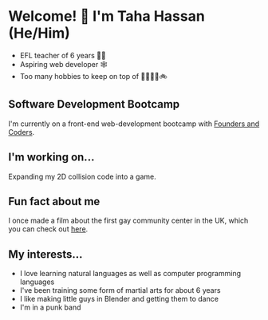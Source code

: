 <!--
**Taha-Hassan-Git/Taha-Hassan-Git** is a ✨ _special_ ✨ repository because its `README.md` (this file) appears on your GitHub profile.

Here are some ideas to get you started:

- 🔭 I’m currently working on ...
- 🌱 I’m currently learning ...
- 👯 I’m looking to collaborate on ...
- 🤔 I’m looking for help with ...
- 💬 Ask me about ...
- 📫 How to reach me: ...
- 😄 Pronouns: ...
- ⚡ Fun fact: ...
-->

# Welcome! 👋 I'm Taha Hassan (He/Him)
- EFL teacher of 6 years 🧑‍🏫 
- Aspiring web developer 🕸️
- Too many hobbies to keep on top of 🥋🎥🎸🍳🚲

## Software Development Bootcamp
I'm currently on a front-end web-development bootcamp with [Founders and Coders](https://learn.foundersandcoders.com/).

## I'm working on...
Expanding my 2D collision code into a game.

## Fun fact about me
I once made a film about the first gay community center in the UK, which you can check out [here](https://youtu.be/fZxapxG_ew4).

## My interests...
- I love learning natural languages as well as computer programming languages
- I've been training some form of martial arts for about 6 years
- I like making little guys in Blender and getting them to dance
- I'm in a punk band
